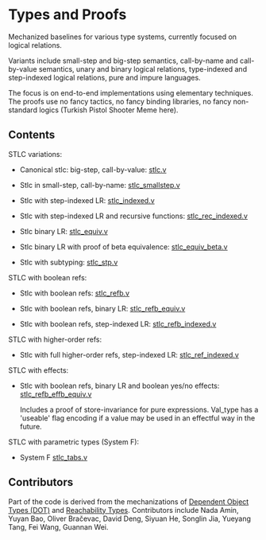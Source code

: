 # Types and Proofs

Mechanized baselines for various type systems, currently focused on
logical relations. 

Variants include small-step and big-step semantics, call-by-name
and call-by-value semantics, unary and binary logical relations, type-indexed
and step-indexed logical relations, pure and impure languages.

The focus is on end-to-end implementations using elementary 
techniques. The proofs use no fancy tactics, no fancy binding libraries, 
no fancy non-standard logics (Turkish Pistol Shooter Meme here).


## Contents

STLC variations:

- Canonical stlc: big-step, call-by-value: [stlc.v](pub/stlc.v)

- Stlc in small-step, call-by-name: [stlc_smallstep.v](pub/stlc_smallstep.v)

- Stlc with step-indexed LR: [stlc_indexed.v](pub/stlc_indexed.v)

- Stlc with step-indexed LR and recursive functions: [stlc_rec_indexed.v](pub/stlc_rec_indexed.v)

- Stlc binary LR: [stlc_equiv.v](pub/stlc_equiv.v)

- Stlc binary LR with proof of beta equivalence: [stlc_equiv_beta.v](pub/stlc_equiv_beta.v)

- Stlc with subtyping: [stlc_stp.v](pub/stlc_stp.v)



STLC with boolean refs:

- Stlc with boolean refs: [stlc_refb.v](pub/stlc_refb.v)

- Stlc with boolean refs, binary LR: [stlc_refb_equiv.v](pub/stlc_refb_equiv.v)

- Stlc with boolean refs, step-indexed LR: [stlc_refb_indexed.v](pub/stlc_refb_indexed.v)


STLC with higher-order refs:

- Stlc with full higher-order refs, step-indexed LR: [stlc_ref_indexed.v](pub/stlc_ref_indexed.v)


STLC with effects:

- Stlc with boolean refs, binary LR and boolean yes/no effects: [stlc_refb_effb_equiv.v](pub/stlc_refb_effb_equiv.v)

  	Includes a proof of store-invariance for pure expressions.
  	Val_type has a 'useable' flag encoding if a value may be
  	used in an effectful way in the future.


STLC with parametric types (System F):

- System F [stlc_tabs.v](pub/stlc_tabs.v)


## Contributors

Part of the code is derived from the mechanizations of 
[Dependent Object Types (DOT)](https://github.com/tiarkrompf/minidot) 
and [Reachability Types](https://github.com/tiarkrompf/reachability).
Contributors include Nada Amin, Yuyan Bao, Oliver Bračevac, David Deng,
Siyuan He, Songlin Jia, Yueyang Tang, Fei Wang, Guannan Wei.
